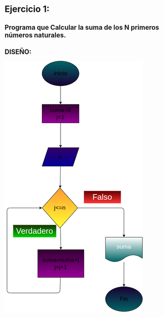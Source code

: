 # Ejercicio 1:

## Programa que Calcular la suma de los N primeros números naturales.

## DISEÑO:

![Diagrama de flujo](diagrama.png "Diagrama de flujo")